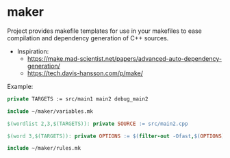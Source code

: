 # maker

Project provides makefile templates for use in your makefiles to ease compilation and dependency generation of C++ sources.

- Inspiration:
	- https://make.mad-scientist.net/papers/advanced-auto-dependency-generation/
	- https://tech.davis-hansson.com/p/make/

Example:
```makefile
private TARGETS := src/main1 main2 debug_main2

include ~/maker/variables.mk

$(wordlist 2,3,$(TARGETS)): private SOURCE := src/main2.cpp

$(word 3,$(TARGETS)): private OPTIONS := $(filter-out -Ofast,$(OPTIONS)) -g

include ~/maker/rules.mk
```
